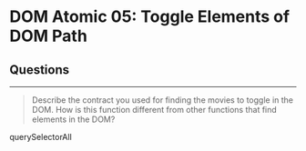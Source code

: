 # DOM Atomic 05: Toggle Elements of DOM Path

## Questions

---

> Describe the contract you used for finding the movies to toggle in the DOM. How is this function different from other functions that find elements in the DOM?

querySelectorAll
